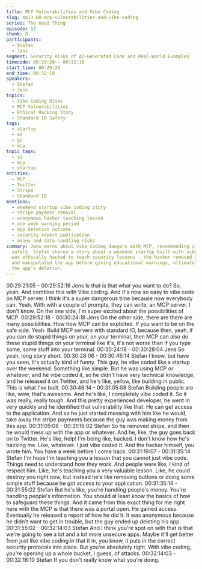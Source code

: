 ```yaml
---
title: MCP Vulnerabilities and Vibe Coding
slug: ep13-08-mcp-vulnerabilities-and-vibe-coding
series: The Good Thing
episode: 13
chunk: 8
participants:
  - Stefan
  - Jens
segment: Security Risks of AI-Generated Code and Real-World Examples
timecode: 00:29:20 – 00:32:18
start_time: 00:29:20
end_time: 00:32:18
speakers:
  - Stefan
  - Jens
topics:
  - Vibe Coding Risks
  - MCP Vulnerabilities
  - Ethical Hacking Story
  - Standard IO Safety
tags:
  - startup
  - ai
  - go
  - mcp
topic_tags:
  - ai
  - mcp
  - startup
entities:
  - MCP
  - Twitter
  - Stripe
  - Standard IO
mentions:
  - weekend startup vibe coding story
  - stripe payment removal
  - anonymous hacker teaching lesson
  - one week warning period
  - app deletion outcome
  - security report publication
  - money and data handling risks
summary: Jens warns about vibe coding dangers with MCP, recommending standard IO for
  safety. Stefan shares a story about a weekend startup built with vibe coding that
  was ethically hacked to teach security lessons - the hacker removed Stripe payments
  and manipulated the app before giving educational warnings, ultimately leading to
  the app's deletion.
---
```


00:29:21:05 - 00:29:52:16
Jens
Is that is that what you want to do? So, yeah. And combine this with Vibe coding. And it's now so
easy to vibe code on MCP server. I think it's a super dangerous time because now everybody
can. Yeah. With with a couple of prompts, they can write, an MCP server. I don't know. On the
one side, I'm super excited about the possibilities of MCP.
00:29:52:18 - 00:30:24:18
Jens
On the other side, there are there are many possibilities. How how MCP can be exploited. If you
want to be on the safe side. Yeah. Build MCP servers with standard IO, because then, yeah, if
you can do stupid things on your, on your terminal, then MCP can also do these stupid things on
your terminal like it's, it's not worse than if you type some, some stuff into your terminal.
00:30:24:18 - 00:30:28:04
Jens
So yeah, long story short.
00:30:28:06 - 00:30:46:14
Stefan
I know, but have you seen, it's actually kind of funny. This guy, he vibe coded like a startup over
the weekend. Something like simple. But he was using MCP or whatever, and he vibe coded it,
so he didn't have very technical knowledge, and he released it on Twitter, and he's like, yellow,
like building in public. This is what I've built.
00:30:46:14 - 00:31:05:08
Stefan
Building people are like, wow, that's awesome. And he's like, I completely vibe coded it. So it
was really, really tough. And this pretty experienced developer, he went in very quickly and he
identified that vulnerability like that. He can get access to the application. And so he just started
messing with him like he would, take away the stripe payments because the guy was making
money from this app.
00:31:05:08 - 00:31:19:02
Stefan
So he removed stripe, and then he would mess up with the app or whatever. And he, like, the
guy goes back on to Twitter. He's like, help! I'm being like, hacked. I don't know how he's
hacking me. Like, whatever. I just vibe coded it. And the hacker himself, you wrote him. You
have a week before I come back.
00:31:19:07 - 00:31:35:14
Stefan
I'm hope I'm teaching you a lesson that you cannot just vibe code. Things need to understand
how they work. And people were like, I kind of respect him. Like, he's teaching you a very
valuable lesson. Like, he could destroy you right now, but instead he's like removing buttons or
doing some simple stuff because he got access to your application.
00:31:35:14 - 00:31:55:02
Stefan
But he's like, you're handling people's money. You're handling people's information. You should
at least know the basics of how to safeguard these things. And it came from this exact thing for
me right here with the MCP is that there was a portal open. He gained access. Eventually he
released a report of how he did it. It was anonymous because he didn't want to get in trouble,
but the guy ended up deleting his app.
00:31:55:02 - 00:32:14:03
Stefan
And I think you're spot on with that is that we're going to see a lot and a lot more unsecure apps.
Maybe it'll get better from just like vibe coding in that it in, you know, it puts in the correct
security protocols into place. But you're absolutely right. With vibe coding, you're opening up a
whole bucket, I guess, of attacks.
00:32:14:03 - 00:32:18:10
Stefan
If you don't really know what you're doing.